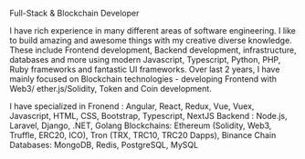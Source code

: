 Full-Stack & Blockchain Developer


I have rich experience in many different areas of software engineering.
I like to build amazing and awesome things with my creative diverse knowledge.
These include Frontend development, Backend development, infrastructure, databases and more
using modern Javascript, Typescript, Python, PHP, Ruby frameworks and fantastic UI frameworks. 
Over last 2 years, I have mainly focused on Blockchain technologies - developing Frontend with Web3/
ether.js/Solidity, Token and Coin development.

I have specialized in 
    Fronend : Angular, React, Redux, Vue, Vuex, Javascript, HTML, CSS, Bootstrap, Typescript, NextJS
    Backend : Node.js, Laravel, Django, .NET, Golang
    Blockchains: Ethereum (Solidity, Web3, Truffle, ERC20, ICO), Tron (TRX, TRC10, TRC20 Dapps), Binance Chain
    Databases: MongoDB, Redis, PostgreSQL, MySQL

